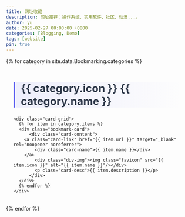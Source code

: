 ```yaml
---
title: 网址收藏
description: 网址推荐：操作系统、实用软件、社区、动漫...。
author: yu
date: 2025-02-27 00:00:00 +0800
categories: [Blogging, Demo]
tags: [website]
pin: true
---
```


<style>
/* 自定义卡片容器 */
.bookmark-container {
  max-width: 1200px;
  margin: 2rem auto;
  padding: 0 20px;
}

/* 分类标题样式 */
.category-title {
  font-size: 1.8rem;
  color: #2d3748;
  border-left: 4px solid #6366f1;
  padding-left: 1rem;
  margin: 3rem 0 1.5rem;
  background: linear-gradient(90deg, rgba(99,102,241,0.1) 0%, transparent 100%);
}

/* 卡片布局 */
.card-grid {
  display: grid;
  gap: 1.5rem;
  grid-template-columns: repeat(auto-fill, minmax(300px, 1fr));
}

/* 单张卡片样式 */
.bookmark-card {
  background: white;
  border-radius: 12px;
  padding: 1.5rem;
  box-shadow: 0 4px 6px rgba(0,0,0,0.05);
  transition: all 0.3s ease;
}

.bookmark-card:hover {
  transform: translateY(-3px);
  box-shadow: 0 10px 15px rgba(99,102,241,0.1);
}

/* 卡片内容样式 */
.card-header {
  display: flex;
  align-items: center;
  gap: 1rem;
  margin-bottom: 1rem;
}
.card-name{
  color: rgb(114, 223, 186);
  font-weight: 600;
  font-size: 1.5rem;
}

.div-img{
  max-width: 300px;
}
.favicon {
  max-width: 300px;

  border-radius: 6px;
}

.card-link {
  color: #3b82f6;
  text-decoration: none;
  display: block;
}

.card-link:hover {
  text-decoration: underline;
}

.card-desc{
}

@media (prefers-color-scheme: dark) {
  .bookmark-card {
    background: #2d3748;
    color: white;
  }
}
</style>

{% for category in site.data.Bookmarking.categories %}
<div class="bookmark-container">
    <h2 class="category-title" id="{{ category.name }}">
      <span class="category-icon">{{ category.icon }}</span> {{ category.name }}
      <a href="#{{ category.name }}" class="anchor text-muted"><i class="fas fa-hashtag"></i></a>
    </h2>

    <div class="card-grid">
      {% for item in category.items %}
      <div class="bookmark-card">
          <div class="card-content">
        <a class="card-link" href="{{ item.url }}" target="_blank" rel="noopener noreferrer">
            <div class="card-name">{{ item.name }}</div>
        </a>
            <div class="div-img"><img class="favicon" src="{{ item.icon }}" alt="{{ item.name }}"/></div>
            <p class="card-desc">{{ item.description }}</p>
          </div>
      </div>
      {% endfor %}
    </div>
</div>
{% endfor %}


